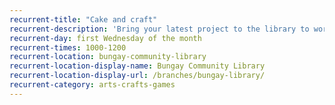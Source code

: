 ```yaml
---
recurrent-title: "Cake and craft"
recurrent-description: 'Bring your latest project to the library to work on with cake, refreshments and a chat.'
recurrent-day: first Wednesday of the month
recurrent-times: 1000-1200
recurrent-location: bungay-community-library
recurrent-location-display-name: Bungay Community Library
recurrent-location-display-url: /branches/bungay-library/
recurrent-category: arts-crafts-games
---
```

